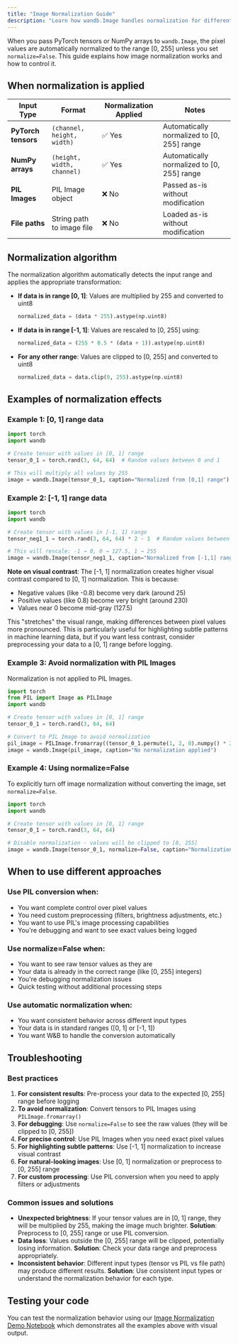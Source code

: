 ```yaml
---
title: "Image Normalization Guide"
description: "Learn how wandb.Image handles normalization for different input types and how to control this behavior"
---
```



When you pass PyTorch tensors or NumPy arrays to `wandb.Image`, the pixel values are automatically normalized to the range [0, 255] unless you set `normalize=False`. This guide explains how image normalization works and how to control it.

## When normalization is applied

| Input Type | Format | Normalization Applied | Notes |
|------------|--------|----------------------|-------|
| **PyTorch tensors** | `(channel, height, width)` | ✅ Yes | Automatically normalized to [0, 255] range |
| **NumPy arrays** | `(height, width, channel)` | ✅ Yes | Automatically normalized to [0, 255] range |
| **PIL Images** | PIL Image object | ❌ No | Passed as-is without modification |
| **File paths** | String path to image file | ❌ No | Loaded as-is without modification |

## Normalization algorithm

The normalization algorithm automatically detects the input range and applies the appropriate transformation:

- **If data is in range [0, 1]**: Values are multiplied by 255 and converted to uint8
  ```python
  normalized_data = (data * 255).astype(np.uint8)
  ```

- **If data is in range [-1, 1]**: Values are rescaled to [0, 255] using:
  ```python
  normalized_data = (255 * 0.5 * (data + 1)).astype(np.uint8)
  ```

- **For any other range**: Values are clipped to [0, 255] and converted to uint8
  ```python
  normalized_data = data.clip(0, 255).astype(np.uint8)
  ```

## Examples of normalization effects

### Example 1: [0, 1] range data

```python
import torch
import wandb

# Create tensor with values in [0, 1] range
tensor_0_1 = torch.rand(3, 64, 64)  # Random values between 0 and 1

# This will multiply all values by 255
image = wandb.Image(tensor_0_1, caption="Normalized from [0,1] range")
```

### Example 2: [-1, 1] range data

```python
import torch
import wandb

# Create tensor with values in [-1, 1] range
tensor_neg1_1 = torch.rand(3, 64, 64) * 2 - 1  # Random values between -1 and 1

# This will rescale: -1 → 0, 0 → 127.5, 1 → 255
image = wandb.Image(tensor_neg1_1, caption="Normalized from [-1,1] range")
```

**Note on visual contrast**: The [-1, 1] normalization creates higher visual contrast compared to [0, 1] normalization. This is because:
- Negative values (like -0.8) become very dark (around 25)
- Positive values (like 0.8) become very bright (around 230)
- Values near 0 become mid-gray (127.5)

This "stretches" the visual range, making differences between pixel values more pronounced. This is particularly useful for highlighting subtle patterns in machine learning data, but if you want less contrast, consider preprocessing your data to a [0, 1] range before logging.

### Example 3: Avoid normalization with PIL Images
Normalization is not applied to PIL Images.

```python
import torch
from PIL import Image as PILImage
import wandb

# Create tensor with values in [0, 1] range
tensor_0_1 = torch.rand(3, 64, 64)

# Convert to PIL Image to avoid normalization
pil_image = PILImage.fromarray((tensor_0_1.permute(1, 2, 0).numpy() * 255).astype('uint8'))
image = wandb.Image(pil_image, caption="No normalization applied")
```

### Example 4: Using normalize=False
To explicitly turn off image normalization without converting the image, set `normalize=False`.

```python
import torch
import wandb

# Create tensor with values in [0, 1] range
tensor_0_1 = torch.rand(3, 64, 64)

# Disable normalization - values will be clipped to [0, 255]
image = wandb.Image(tensor_0_1, normalize=False, caption="Normalization disabled")
```

## When to use different approaches

### Use PIL conversion when:
- You want complete control over pixel values
- You need custom preprocessing (filters, brightness adjustments, etc.)
- You want to use PIL's image processing capabilities
- You're debugging and want to see exact values being logged

### Use normalize=False when:
- You want to see raw tensor values as they are
- Your data is already in the correct range (like [0, 255] integers)
- You're debugging normalization issues
- Quick testing without additional processing steps

### Use automatic normalization when:
- You want consistent behavior across different input types
- Your data is in standard ranges ([0, 1] or [-1, 1])
- You want W&B to handle the conversion automatically

## Troubleshooting

### Best practices

1. **For consistent results**: Pre-process your data to the expected [0, 255] range before logging
2. **To avoid normalization**: Convert tensors to PIL Images using `PILImage.fromarray()`
3. **For debugging**: Use `normalize=False` to see the raw values (they will be clipped to [0, 255])
4. **For precise control**: Use PIL Images when you need exact pixel values
5. **For highlighting subtle patterns**: Use [-1, 1] normalization to increase visual contrast
6. **For natural-looking images**: Use [0, 1] normalization or preprocess to [0, 255] range
7. **For custom processing**: Use PIL conversion when you need to apply filters or adjustments

### Common issues and solutions

- **Unexpected brightness**: If your tensor values are in [0, 1] range, they will be multiplied by 255, making the image much brighter. **Solution**: Preprocess to [0, 255] range or use PIL conversion.
- **Data loss**: Values outside the [0, 255] range will be clipped, potentially losing information. **Solution**: Check your data range and preprocess appropriately.
- **Inconsistent behavior**: Different input types (tensor vs PIL vs file path) may produce different results. **Solution**: Use consistent input types or understand the normalization behavior for each type.

## Testing your code

You can test the normalization behavior using our [Image Normalization Demo Notebook](https://github.com/wandb/wandb/blob/main/wandb_image_normalization_demo.ipynb) which demonstrates all the examples above with visual output. 